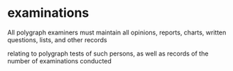 # examinations

All polygraph examiners must maintain all opinions, reports, charts, written questions, lists, and other records

relating to polygraph tests of such persons, as well as records of the number of examinations conducted